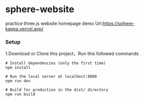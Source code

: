 # sphere-website
practice three.js website homepage
demo Url:https://sphere-kappa.vercel.app/

### Setup

1.Download or Clone this project，Run this followed commands

```
# Install dependencies (only the first time)
npm install

# Run the local server at localhost:8080
npm run dev

# Build for production in the dist/ directory
npm run build
```
